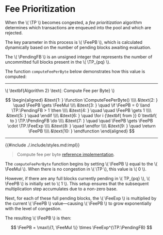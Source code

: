 $$
\newcommand \TP {\mathrm{TxPool}}
\newcommand \FeePB {\mathrm{feePerByte}}
\newcommand \FeeMul {\mathrm{feeThresholdMultiplier}}
\newcommand \FeeExp {\mathrm{expFeeFactor}}
\newcommand \PendingFB {\mathrm{pendingFullBlocks}}
\newcommand \function {\textbf{function }}
\newcommand \return {\textbf{return }}
\newcommand \endfunction {\textbf{end function}}
\newcommand \if {\textbf{if }}
\newcommand \then {\textbf{ then}}
\newcommand \endif {\textbf{end if}}
\newcommand \for {\textbf{for }}
\newcommand \do {\textbf{ do}}
\newcommand \endfor {\textbf{end for}}
\newcommand \ComputeFeePerByte {\mathrm{ComputeFeePerByte}}
$$

# Fee Prioritization

When the \\( \TP \\) becomes congested, a _fee prioritization_ algorithm determines
which transactions are enqueued into the pool and which are rejected.

The key parameter in this process is \\( \FeePB \\), which is calculated dynamically
based on the number of pending blocks awaiting evaluation.

The \\( \PendingFB \\) is an unsigned integer that represents the number of uncommitted
full blocks present in the \\( \TP_{pq} \\).

The function `computeFeePerByte` below demonstrates how this value is computed:

---

\\( \textbf{Algorithm 2} \text{: Compute Fee per Byte} \\)

$$
\begin{aligned}
&\text{1: } \function \ComputeFeePerByte() \\\\
&\text{2: } \quad \FeePB \gets \FeeMul \\\\
&\text{3: } \quad \if \FeePB = 0 \land \TP.\PendingFB > 1 \then \\\\
&\text{4: } \quad \quad \FeePB \gets 1 \\\\
&\text{5: } \quad \endif \\\\
&\text{6: } \quad \for i {\textbf{ from }} 0 \textbf{ to } \TP.\PendingFB \do \\\\
&\text{7: } \quad \quad \FeePB \gets \FeePB \cdot \TP.\FeeExp \\\\
&\text{8: } \quad \endfor \\\\
&\text{9: } \quad \return \FeePB \\\\
&\text{10: } \endfunction
\end{aligned}
$$

---

{{#include ./.include/styles.md:impl}}
> Compute fee per byte [reference implementation](https://github.com/algorand/go-algorand/blob/b6e5bcadf0ad3861d4805c51cbf3f695c38a93b7/data/pools/transactionPool.go#L328).

The `computeFeePerByte` function begins by setting \\( \FeePB \\) equal to the \\( \FeeMul \\).
When there is no congestion in \\( \TP \\), this value is \\( 0 \\).

However, if there are any full blocks currently pending in \\( TP_{pq} \\), \\( \FeePB \\)
is initially set to \\( 1 \\). This setup ensures that the subsequent multiplication
step accumulates due to a non-zero base.

Next, for each of these full pending blocks, the \\( \FeeExp \\) is multiplied by
the current \\( \FeePB \\) value—causing \\( \FeePB \\) to grow exponentially with
the level of congestion.

The resulting \\( \FeePB \\) is then:

$$
\FeePB = \max\\{1, \FeeMul \\} \times \FeeExp^{\TP.\PendingFB}
$$